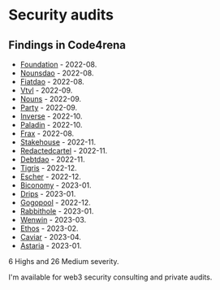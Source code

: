 # Security audits 

## Findings in Code4rena 

- [Foundation](c4/2022-08-foundation/README.md) - 2022-08.
- [Nounsdao](c4/2022-08-nounsdao/README.md) - 2022-08.
- [Fiatdao](c4/2022-08-fiatdao/README.md) - 2022-08.
- [Vtvl](c4/2022-09-vtvl/README.md) - 2022-09.
- [Nouns](c4/2022-09-nouns-builder/README.md) - 2022-09.
- [Party](c4/2022-09-party/README.md) - 2022-09.
- [Inverse](c4/2022-10-inverse/README.md) - 2022-10.
- [Paladin](c4/2022-10-paladin/README.md) - 2022-10.
- [Frax](c4/2022-08-frax/README.md) - 2022-08.
- [Stakehouse](c4/2022-11-stakehouse/README.md) - 2022-11.
- [Redactedcartel](c4/2022-11-redactedcartel/README.md) - 2022-11.
- [Debtdao](c4/2022-11-debtdao/README.md) - 2022-11.
- [Tigris](c4/2022-12-tigris/README.md) - 2022-12.
- [Escher](c4/2022-12-escher/README.md) - 2022-12.
- [Biconomy](c4/2023-01-biconomy/README.md) - 2023-01.
- [Drips](c4/2023-01-drips/README.md) - 2023-01.
- [Gogopool](c4/2022-12-gogopool/README.md) - 2022-12.
- [Rabbithole](c4/2023-01-rabbithole/README.md) - 2023-01.
- [Wenwin](c4/2023-03-wenwin/README.md) - 2023-03.
- [Ethos](c4/2023-02-ethos/README.md) - 2023-02.
- [Caviar](c4/2023-04-caviar/README.md) - 2023-04.
- [Astaria](c4/2023-01-astaria/README.md) - 2023-01.

6 Highs and 26 Medium severity.

I'm available for web3 security consulting and private audits.